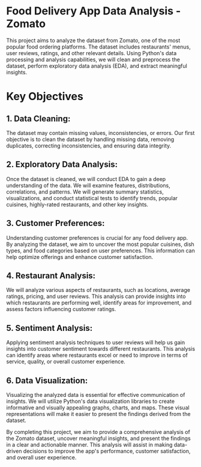# Food Delivery App Data Analysis - Zomato
This project aims to analyze the dataset from Zomato, one of the most popular food ordering platforms. The dataset includes restaurants' menus, user reviews, ratings, and other relevant details. Using Python's data processing and analysis capabilities, we will clean and preprocess the dataset, perform exploratory data analysis (EDA), and extract meaningful insights.

# Key Objectives
## 1. Data Cleaning: 
The dataset may contain missing values, inconsistencies, or errors. Our first objective is to clean the dataset by handling missing data, removing duplicates, correcting inconsistencies, and ensuring data integrity.

## 2. Exploratory Data Analysis: 
Once the dataset is cleaned, we will conduct EDA to gain a deep understanding of the data. We will examine features, distributions, correlations, and patterns. We will generate summary statistics, visualizations, and conduct statistical tests to identify trends, popular cuisines, highly-rated restaurants, and other key insights.

## 3. Customer Preferences: 
Understanding customer preferences is crucial for any food delivery app. By analyzing the dataset, we aim to uncover the most popular cuisines, dish types, and food categories based on user preferences. This information can help optimize offerings and enhance customer satisfaction.

## 4. Restaurant Analysis: 
We will analyze various aspects of restaurants, such as locations, average ratings, pricing, and user reviews. This analysis can provide insights into which restaurants are performing well, identify areas for improvement, and assess factors influencing customer ratings.

## 5. Sentiment Analysis: 
Applying sentiment analysis techniques to user reviews will help us gain insights into customer sentiment towards different restaurants. This analysis can identify areas where restaurants excel or need to improve in terms of service, quality, or overall customer experience.

## 6. Data Visualization: 
Visualizing the analyzed data is essential for effective communication of insights. We will utilize Python's data visualization libraries to create informative and visually appealing graphs, charts, and maps. These visual representations will make it easier to present the findings derived from the dataset.

By completing this project, we aim to provide a comprehensive analysis of the Zomato dataset, uncover meaningful insights, and present the findings in a clear and actionable manner. This analysis will assist in making data-driven decisions to improve the app's performance, customer satisfaction, and overall user experience.
